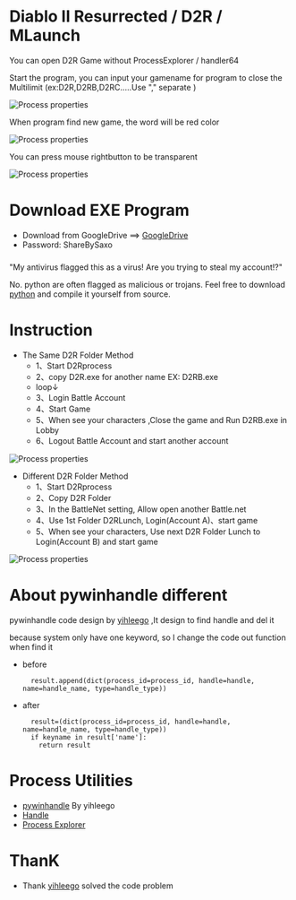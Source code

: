 # Diablo II Resurrected / D2R / MLaunch

You can open D2R Game without ProcessExplorer / handler64

Start the program, you can input your gamename for program to close the Multilimit (ex:D2R,D2RB,D2RC.....Use "," separate )

![Process properties](https://github.com/Saxo0213/D2RMLunch/blob/main/image/03.PNG)

When program find new game, the word will be red color

![Process properties](https://github.com/Saxo0213/D2RMLunch/blob/main/image/04.PNG)

You can press mouse rightbutton to be transparent 

![Process properties](https://github.com/Saxo0213/D2RMLunch/blob/main/image/05.PNG)


# Download EXE Program
  - Download from GoogleDrive ==> [GoogleDrive](https://drive.google.com/file/d/1s0yd32V5pxzLb--wDLP-g2p9QHoQGGrz/view?usp=sharing)
  - Password: ShareBySaxo

###

"My antivirus flagged this as a virus! Are you trying to steal my account!?"

No. python are often flagged as malicious or trojans. Feel free to download [python](https://www.python.org/) and compile it yourself from source. 
# Instruction 
- The Same D2R Folder Method
  - 1、Start D2Rprocess
  - 2、copy D2R.exe for another name EX: D2RB.exe
  - loop↓
  - 3、Login Battle Account
  - 4、Start Game
  - 5、When see your characters ,Close the game and Run D2RB.exe in Lobby
  - 6、Logout Battle Account and start another account

![Process properties](https://github.com/Saxo0213/D2RMLunch/blob/main/image/01.PNG)

- Different D2R Folder Method
  - 1、Start D2Rprocess
  - 2、Copy D2R Folder
  - 3、In the BattleNet setting, Allow open another Battle.net
  - 4、Use 1st Folder D2RLunch, Login(Account A)、start game
  - 5、When see your characters, Use next D2R Folder Lunch to Login(Account B) and start game

![Process properties](https://github.com/Saxo0213/D2RMLunch/blob/main/image/02.PNG)

# About pywinhandle different
  pywinhandle code design by [yihleego](https://github.com/yihleego) ,It design to find handle and del it
  
  because system only have one keyword, so I change the code out function when find it
- before
        
        result.append(dict(process_id=process_id, handle=handle, name=handle_name, type=handle_type))

- after 
        
        result=(dict(process_id=process_id, handle=handle, name=handle_name, type=handle_type))
        if keyname in result['name']:
          return result
  
# Process Utilities
- [pywinhandle](https://github.com/yihleego/pywinhandle) By yihleego
- [Handle](https://docs.microsoft.com/en-us/sysinternals/downloads/handle)
- [Process Explorer](https://docs.microsoft.com/en-us/sysinternals/downloads/process-explorer)

# ThanK
- Thank [yihleego](https://github.com/yihleego) solved the code problem
